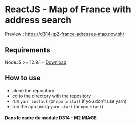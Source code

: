 # ReactJS - Map of France with address search
Preview : https://d314-tp2-france-adresses-map.now.sh/

## Requirements
NodeJS >= 12.9.1 - [Download](https://nodejs.org/en/download/)

## How to use
- clone the repository
- cd to the directory with the repository
- run `yarn install` (or `npm install` if you don't use yarn)
- run the app using `yarn start` (or `npm start`)

#### Dans le cadre du module D314 - M2 MIAGE
